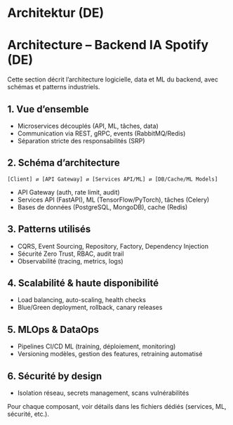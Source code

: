 # Architektur (DE)

# Architecture – Backend IA Spotify (DE)

Cette section décrit l’architecture logicielle, data et ML du backend, avec schémas et patterns industriels.

## 1. Vue d’ensemble
- Microservices découplés (API, ML, tâches, data)
- Communication via REST, gRPC, events (RabbitMQ/Redis)
- Séparation stricte des responsabilités (SRP)

## 2. Schéma d’architecture
```
[Client] ⇄ [API Gateway] ⇄ [Services API/ML] ⇄ [DB/Cache/ML Models]
```
- API Gateway (auth, rate limit, audit)
- Services API (FastAPI), ML (TensorFlow/PyTorch), tâches (Celery)
- Bases de données (PostgreSQL, MongoDB), cache (Redis)

## 3. Patterns utilisés
- CQRS, Event Sourcing, Repository, Factory, Dependency Injection
- Sécurité Zero Trust, RBAC, audit trail
- Observabilité (tracing, metrics, logs)

## 4. Scalabilité & haute disponibilité
- Load balancing, auto-scaling, health checks
- Blue/Green deployment, rollback, canary releases

## 5. MLOps & DataOps
- Pipelines CI/CD ML (training, déploiement, monitoring)
- Versioning modèles, gestion des features, retraining automatisé

## 6. Sécurité by design
- Isolation réseau, secrets management, scans vulnérabilités

Pour chaque composant, voir détails dans les fichiers dédiés (services, ML, sécurité, etc.).
